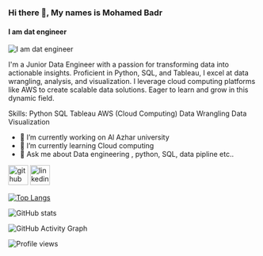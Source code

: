 ### Hi there 👋, My names is Mohamed Badr
#### I am dat engineer
![I am dat engineer](https://www.google.com/url?sa=i&url=https%3A%2F%2Fwww.ee.sun.ac.za%2Fbeng-electrical-and-electronic-data-engineering-specialisation%2F&psig=AOvVaw3rLY23c-lV4Z574tw0kkdh&ust=1695892464576000&source=images&cd=vfe&opi=89978449&ved=0CBAQjRxqFwoTCPiN9fC5yoEDFQAAAAAdAAAAABAF)

I'm a Junior Data Engineer with a passion for transforming data into actionable insights. Proficient in Python, SQL, and Tableau, I excel at data wrangling, analysis, and visualization. I leverage cloud computing platforms like AWS to create scalable data solutions. Eager to learn and grow in this dynamic field.

Skills: Python SQL Tableau AWS (Cloud Computing) Data Wrangling Data Visualization

- 🔭 I’m currently working on Al Azhar university  
- 🌱 I’m currently learning Cloud computing 
- 💬 Ask me about Data engineering , python, SQL, data pipline etc.. 


[<img src='https://cdn.jsdelivr.net/npm/simple-icons@3.0.1/icons/github.svg' alt='github' height='40'>](https://github.com/Mohmmed-Badr)  [<img src='https://cdn.jsdelivr.net/npm/simple-icons@3.0.1/icons/linkedin.svg' alt='linkedin' height='40'>](https://www.linkedin.com/in/https://www.linkedin.com/in/mohamed-badr-a172991b3/)  

[![Top Langs](https://github-readme-stats.vercel.app/api/top-langs/?username=Mohamed-Badr)](https://github.com/anuraghazra/github-readme-stats)

![GitHub stats](https://github-readme-stats.vercel.app/api?username=Mohamed-Badr&show_icons=true&count_private=true)  

![GitHub Activity Graph](https://activity-graph.herokuapp.com/graph?username=Mohamed-Badr)  

![Profile views](https://gpvc.arturio.dev/Mohamed-Badr)  
